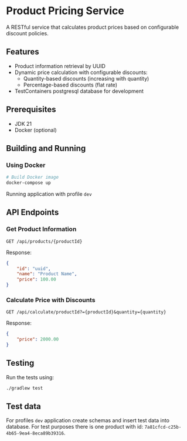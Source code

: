 # Product Pricing Service

A RESTful service that calculates product prices based on configurable discount policies.

## Features

- Product information retrieval by UUID
- Dynamic price calculation with configurable discounts:
    - Quantity-based discounts (increasing with quantity)
    - Percentage-based discounts (flat rate)
- TestContainers postgresql database for development

## Prerequisites

- JDK 21
- Docker (optional)

## Building and Running

### Using Docker

```bash
# Build Docker image
docker-compose up
```
Running application with profile `dev` 

## API Endpoints

### Get Product Information

```http
GET /api/products/{productId}
```

Response:
```json
{
    "id": "uuid",
    "name": "Product Name",
    "price": 100.00
}
```

### Calculate Price with Discounts

```http
GET /api/calculate/productId?={productId}&quantity={quantity}
```

Response:
```json
{
    "price": 2000.00
}
```

## Testing

Run the tests using:

```bash
./gradlew test
```

## Test data

For profiles `dev` application create schemas and insert test data into database.
For test purposes there is one product with id: `7a81cfcd-c25b-4b65-9ea4-8eca89b39316`.
